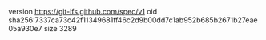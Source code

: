 version https://git-lfs.github.com/spec/v1
oid sha256:7337ca73c42f11349681ff46c2d9b00dd7c1ab952b685b2671b27eae05a930e7
size 3289
